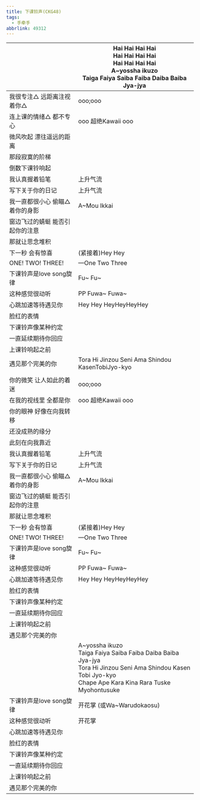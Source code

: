 ```yaml
---
title: 下课铃声(CKG48)
tags:
  - 手牵手
abbrlink: 49312
---
```

|      |Hai Hai Hai Hai<br>Hai Hai Hai Hai<br>Hai Hai Hai Hai<br>A~yossha ikuzo<br>Taiga Faiya Saiba Faiba Daiba Baiba Jya-jya|
|--|--|
|我很专注△ 远距离注视着你△|ooo;ooo|
|连上课的情绪△ 都不专心|ooo 超绝Kawaii ooo|
|微风吹起 漂往遥远的距离|      |
|那段寂寞的阶梯|      |
|倒数下课铃响起|      |
|我认真握着铅笔|上升气流|
|写下关于你的日记|上升气流|
|我一直都很小心 偷瞄△着你的身影|A~Mou Ikkai|
|窗边飞过的蜻蜓 能否引起你的注意|      |
|那就让思念堆积|      |
|下一秒 会有惊喜|(紧接着)Hey Hey|
|ONE! TWO! THREE!|—One Two Three|
|下课铃声是love song旋律|Fu~ Fu~|
|这种感觉很动听|PP Fuwa~ Fuwa~|
|心跳加速等待遇见你|Hey Hey HeyHeyHeyHey|
|脸红的表情|      |
|下课铃声像某种约定|      |
|一直延续期待你回应|      |
|上课铃响起之前|      |
|遇见那个完美的你|Tora Hi Jinzou Seni Ama Shindou KasenTobiJyo-kyo|
|      |      |
|你的微笑 让人如此的着迷|ooo;ooo|
|在我的视线里 全都是你|ooo 超绝Kawaii ooo|
|你的眼神 好像在向我转移|      |
|还没成熟的缘分|      |
|此刻在向我靠近|      |
|我认真握着铅笔|上升气流|
| 写下关于你的日记|上升气流|
|我一直都很小心 偷瞄△着你的身影|A~Mou Ikkai|
|窗边飞过的蜻蜓 能否引起你的注意|      |
|那就让思念堆积|      |
|下一秒 会有惊喜|(紧接着)Hey Hey|
|ONE! TWO! THREE!|—One Two Three|
|下课铃声是love song旋律|Fu~ Fu~|
|这种感觉很动听|PP Fuwa~ Fuwa~|
|心跳加速等待遇见你|Hey Hey HeyHeyHeyHey|
|脸红的表情|      |
|下课铃声像某种约定|      |
|一直延续期待你回应|      |
|上课铃响起之前|      |
|遇见那个完美的你|      |
|      |A~yossha ikuzo<br>Taiga Faiya Saiba Faiba Daiba Baiba Jya-jya<br>Tora Hi Jinzou Seni Ama Shindou Kasen Tobi Jyo-kyo<br>Chape Ape Kara Kina Rara Tuske Myohontusuke|
|下课铃声是love song旋律|开花掌 (或Wa~Warudokaosu)|
|这种感觉很动听|开花掌|
|心跳加速等待遇见你|      |
|脸红的表情|      |
|下课铃声像某种约定|      |
|一直延续期待你回应|      |
|上课铃响起之前|      |
|遇见那个完美的你|      |
